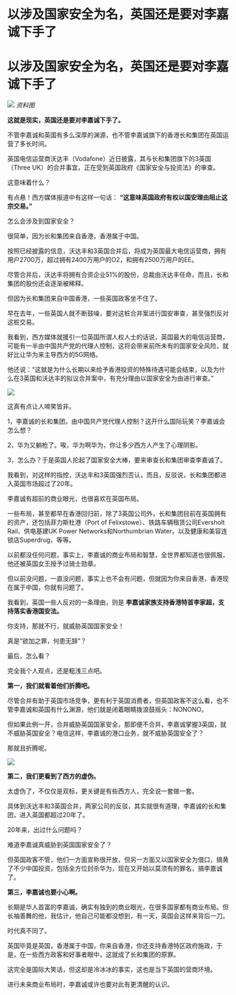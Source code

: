 # 以涉及国家安全为名，英国还是要对李嘉诚下手了

# 以涉及国家安全为名，英国还是要对李嘉诚下手了

![](https://inews.gtimg.com/news_bt/OX1WXqxqL3TN1Md24LW9T5QE2-hc3YrBXeM7jZ6x_9EnQAA/1000)
_资料图_

**这就是现实，英国还是要对李嘉诚下手了。**

不管李嘉诚和英国有多么深厚的渊源，也不管李嘉诚旗下的香港长和集团在英国运营了多长时间。

英国电信运营商沃达丰（Vodafone）近日披露，其与长和集团旗下的3英国（Three UK）的合并事宜，正在受到英国政府《国家安全与投资法》的审查。

这意味着什么？

有点悬！西方媒体报道中有这样一句话： **“这意味英国政府有权以国安理由阻止这宗交易。”**

怎么会涉及到国家安全？

很简单，因为长和集团来自香港，香港属于中国。

按照已经披露的信息，沃达丰和3英国合并后，将成为英国最大电信运营商，拥有用户2700万，超过拥有2400万用户的O2，和拥有2500万用户的EE。

尽管合并后，沃达丰将拥有合资企业51%的股份，总裁由沃达丰任命，而且，长和集团的股份还会逐渐被稀释。

但因为长和集团来自中国香港，一些英国政客坐不住了。

早在去年，一些英国人就不断鼓噪，要对这桩合并案进行国安审查，甚至强烈反对这桩交易。

我看到，西方媒体就援引一位英国所谓人权人士的话说，英国最大的电信运营商，可能有一半由中国共产党的代理人控制，这将会带来前所未有的国家安全风险，就好比让华为来主导西方的5G网络。

他还说：“这就是为什么长期以来给予香港投资的特殊待遇可能会结束，以及为什么在3英国和沃达丰的拟议合并案中，有充分理由以国家安全为由进行审查。”

![](https://inews.gtimg.com/news_bt/OvC3wmdhcfze6H5EPWKiX6es3A0_GmS72VkwWySFROstAAA/1000)

这真有点让人啼笑皆非。

1，李嘉诚的长和集团，由中国共产党代理人控制？这开什么国际玩笑？李嘉诚会怎么想？

2，华为又躺枪了。唉，华为啊华为，你让多少西方人产生了心理阴影。

3，怎么办？于是英国人抡起了国家安全大棒，要来审查长和集团审查李嘉诚了。

我看到，对这样的指控，沃达丰和3英国强烈否认，而且，反驳说，长和集团都进入英国市场超过了20年。

李嘉诚有超前的商业眼光，也很喜欢在英国布局。

一些布局，甚至都早在香港回归前，除了3英国公司外，长和集团目前在英国拥有的资产，还包括菲力斯杜港（Port of
Felixstowe）、铁路车辆租赁公司Eversholt Rail、供电基建UK Power Networks和Northumbrian
Water，以及健康和美容连锁店Superdrug，等等。

以前都没任何问题，事实上，李嘉诚的商业布局和智慧，全世界都知道也很佩服，他还被英国女王授予过骑士勋章。

但以前没问题，一直没问题，事实上也不会有问题，但就因为你来自香港，香港现在属于中国，你就有问题了。

我看到，英国一些人反对的一条理由，则是 **李嘉诚家族支持香港特首李家超，支持落实香港国安法。**

你支持，那就不行，就威胁英国国家安全！

真是“欲加之罪，何患无辞”？

最后，怎么看？

完全我个人观点，还是粗浅三点吧。

**第一，我们就看着他们折腾吧。**

尽管合并有助于英国市场竞争，更有利于英国消费者，但英国政客不这么看，也不管李嘉诚和英国有什么渊源，他们就是闭着眼睛拨浪鼓摇头：NONONO。

但如果此例一开，合并威胁英国国家安全，那即便不合并，李嘉诚掌握3英国，就不威胁英国安全？电信这样，李嘉诚的港口业务，就不威胁英国安全了？

那就且折腾呢。

![](https://inews.gtimg.com/news_bt/OQbVkkJp3ZwiFi6j-j7cAJzCH5R-Qjp9Eyi22PGs3EUgoAA/1000)

**第二，我们更看到了西方的虚伪。**

太虚伪了，不仅仅是双标，更关键是有些西方人，完全说一套做一套。

具体到沃达丰和3英国合并，两家公司的反驳，其实就很有道理，李嘉诚的长和集团，进入英国都超过20年了。

20年来，出过什么问题吗？

难道李嘉诚真威胁到英国国家安全了？

但英国政客不管，他们一方面宣称很开放，但另一方面又以国家安全为借口，搞黄了不少中国投资，包括全方位封杀华为，现在又开始以莫须有的罪名，搞李嘉诚了。

**第三，李嘉诚也要小心啊。**

长期是华人首富的李嘉诚，确实有独到的商业眼光，在很多国家都有商业布局。但长袖善舞的他，我估计，他自己可能都没想到，有一天，英国会这样来背后一刀。

时代真不同了。

英国毕竟是英国，香港属于中国，你来自香港，你还支持香港特区政府施政，于是，在一些西方政客和好事者眼中，这就成了长和集团的原罪。

这完全是国际大笑话，但这却是冷冰冰的事实，这也是当下英国的营商环境。

进行未来商业布局时，李嘉诚或许也要对此有更清醒的认识。

